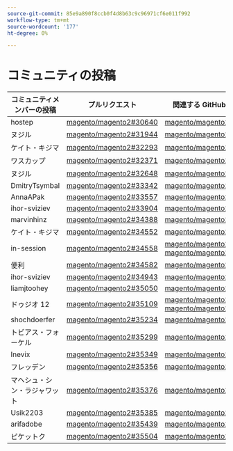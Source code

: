 ```yaml
---
source-git-commit: 85e9a890f8ccb0f4d8b63c9c96971cf6e011f992
workflow-type: tm+mt
source-wordcount: '177'
ht-degree: 0%

---
```

# コミュニティの投稿

| コミュニティメンバーの投稿 | プルリクエスト | 関連する GitHub の問題 |
| ------- | ------- | ------- |
| hostep | [magento/magento2#30640](https://github.com/magento/magento2/pull/30640) | [magento/magento2#30607](https://github.com/magento/magento2/issues/30607) |
| ヌジル | [magento/magento2#31944](https://github.com/magento/magento2/pull/31944) | [magento/magento2#31947](https://github.com/magento/magento2/issues/31947) |
| ケイト・キジマ | [magento/magento2#32293](https://github.com/magento/magento2/pull/32293) | [magento/magento2#32378](https://github.com/magento/magento2/issues/32378) |
| ワスカップ | [magento/magento2#32371](https://github.com/magento/magento2/pull/32371) | [magento/magento2#33767](https://github.com/magento/magento2/issues/33767) |
| ヌジル | [magento/magento2#32648](https://github.com/magento/magento2/pull/32648) | [magento/magento2#32649](https://github.com/magento/magento2/issues/32649) |
| DmitryTsymbal | [magento/magento2#33342](https://github.com/magento/magento2/pull/33342) | [magento/magento2#33344](https://github.com/magento/magento2/issues/33344) |
| AnnaAPak | [magento/magento2#33557](https://github.com/magento/magento2/pull/33557) | [magento/magento2#33692](https://github.com/magento/magento2/issues/33692) |
| ihor-sviziev | [magento/magento2#33904](https://github.com/magento/magento2/pull/33904) | [magento/magento2#33929](https://github.com/magento/magento2/issues/33929) |
| marvinhinz | [magento/magento2#34388](https://github.com/magento/magento2/pull/34388) | [magento/magento2#35150](https://github.com/magento/magento2/issues/35150) |
| ケイト・キジマ | [magento/magento2#34552](https://github.com/magento/magento2/pull/34552) | [magento/magento2#34631](https://github.com/magento/magento2/issues/34631) |
| in-session | [magento/magento2#34558](https://github.com/magento/magento2/pull/34558) | [magento/magento2#34563](https://github.com/magento/magento2/issues/34563) [magento/magento2#34595](https://github.com/magento/magento2/issues/34595) |
| 便利 | [magento/magento2#34582](https://github.com/magento/magento2/pull/34582) | [magento/magento2#34988](https://github.com/magento/magento2/issues/34988) |
| ihor-sviziev | [magento/magento2#34943](https://github.com/magento/magento2/pull/34943) | [magento/magento2#34942](https://github.com/magento/magento2/issues/34942) |
| liamjtoohey | [magento/magento2#35050](https://github.com/magento/magento2/pull/35050) | [magento/magento2#35180](https://github.com/magento/magento2/issues/35180) |
| ドゥジオ 12 | [magento/magento2#35109](https://github.com/magento/magento2/pull/35109) | [magento/magento2#35108](https://github.com/magento/magento2/issues/35108) [magento/magento2#35128](https://github.com/magento/magento2/issues/35128) |
| shochdoerfer | [magento/magento2#35234](https://github.com/magento/magento2/pull/35234) | [magento/magento2#35315](https://github.com/magento/magento2/issues/35315) |
| トビアス・フォーケル | [magento/magento2#35299](https://github.com/magento/magento2/pull/35299) | [magento/magento2#35458](https://github.com/magento/magento2/issues/35458) |
| Inevix | [magento/magento2#35349](https://github.com/magento/magento2/pull/35349) | [magento/magento2#35480](https://github.com/magento/magento2/issues/35480) |
| フレッデン | [magento/magento2#35356](https://github.com/magento/magento2/pull/35356) | [magento/magento2#35587](https://github.com/magento/magento2/issues/35587) |
| マヘシュ・シン・ラジャワット | [magento/magento2#35376](https://github.com/magento/magento2/pull/35376) | [magento/magento2#35204](https://github.com/magento/magento2/issues/35204) |
| Usik2203 | [magento/magento2#35385](https://github.com/magento/magento2/pull/35385) | [magento/magento2#35386](https://github.com/magento/magento2/issues/35386) |
| arifadobe | [magento/magento2#35439](https://github.com/magento/magento2/pull/35439) | [magento/magento2#35506](https://github.com/magento/magento2/issues/35506) |
| ピケットク | [magento/magento2#35504](https://github.com/magento/magento2/pull/35504) | [magento/magento2#35505](https://github.com/magento/magento2/issues/35505) |